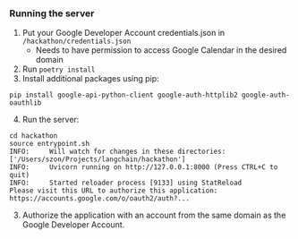 ### Running the server

1. Put your Google Developer Account credentials.json in `/hackathon/credentials.json`
   - Needs to have permission to access Google Calendar in the desired domain
2. Run `poetry install`
3. Install additional packages using pip:
```shell
pip install google-api-python-client google-auth-httplib2 google-auth-oauthlib
```
4. Run the server:
```shell
cd hackathon
source entrypoint.sh                        
INFO:     Will watch for changes in these directories: ['/Users/szon/Projects/langchain/hackathon']
INFO:     Uvicorn running on http://127.0.0.1:8000 (Press CTRL+C to quit)
INFO:     Started reloader process [9133] using StatReload
Please visit this URL to authorize this application: https://accounts.google.com/o/oauth2/auth?...
```
3. Authorize the application with an account from the same domain as the Google Developer Account.